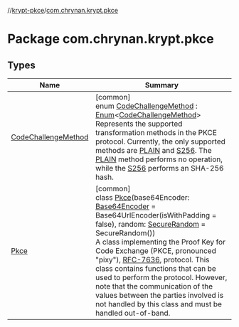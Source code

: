 //[krypt-pkce](../../index.md)/[com.chrynan.krypt.pkce](index.md)

# Package com.chrynan.krypt.pkce

## Types

| Name | Summary |
|---|---|
| [CodeChallengeMethod](-code-challenge-method/index.md) | [common]<br>enum [CodeChallengeMethod](-code-challenge-method/index.md) : [Enum](https://kotlinlang.org/api/latest/jvm/stdlib/kotlin/-enum/index.html)&lt;[CodeChallengeMethod](-code-challenge-method/index.md)&gt; <br>Represents the supported transformation methods in the PKCE protocol. Currently, the only supported methods are [PLAIN](-code-challenge-method/-p-l-a-i-n/index.md) and [S256](-code-challenge-method/-s256/index.md). The [PLAIN](-code-challenge-method/-p-l-a-i-n/index.md) method performs no operation, while the [S256](-code-challenge-method/-s256/index.md) performs an SHA-256 hash. |
| [Pkce](-pkce/index.md) | [common]<br>class [Pkce](-pkce/index.md)(base64Encoder: [Base64Encoder](../../../krypt-encoding/krypt-encoding/com.chrynan.krypt.encoding/-base64-encoder/index.md) = Base64UrlEncoder(isWithPadding = false), random: [SecureRandom](../../../krypt-csprng/krypt-csprng/com.chrynan.krypt.csprng/-secure-random/index.md) = SecureRandom())<br>A class implementing the Proof Key for Code Exchange (PKCE, pronounced &quot;pixy&quot;), [RFC-7636](https://datatracker.ietf.org/doc/html/rfc7636), protocol. This class contains functions that can be used to perform the protocol. However, note that the communication of the values between the parties involved is not handled by this class and must be handled out-of-band. |
